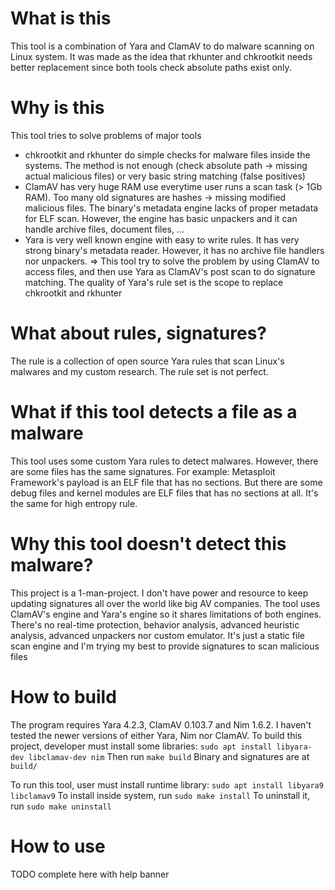# What is this
This tool is a combination of Yara and ClamAV to do malware scanning on Linux system. It was made as the idea that rkhunter and chkrootkit needs better replacement since both tools check absolute paths exist only.

# Why is this
This tool tries to solve problems of major tools
- chkrootkit and rkhunter do simple checks for malware files inside the systems. The method is not enough (check absolute path -> missing actual malicious files) or very basic string matching (false positives)
- ClamAV has very huge RAM use everytime user runs a scan task (> 1Gb RAM). Too many old signatures are hashes -> missing modified malicious files. The binary's metadata engine lacks of proper metadata for ELF scan. However, the engine has basic unpackers and it can handle archive files, document files, ...
- Yara is very well known engine with easy to write rules. It has very strong binary's metadata reader. However, it has no archive file handlers nor unpackers.
=> This tool try to solve the problem by using ClamAV to access files, and then use Yara as ClamAV's post scan to do signature matching. The quality of Yara's rule set is the scope to replace chkrootkit and rkhunter

# What about rules, signatures?
The rule is a collection of open source Yara rules that scan Linux's malwares and my custom research. The rule set is not perfect.

# What if this tool detects a file as a malware
This tool uses some custom Yara rules to detect malwares. However, there are some files has the same signatures. For example: Metasploit Framework's payload is an ELF file that has no sections. But there are some debug files and kernel modules are ELF files that has no sections at all. It's the same for high entropy rule.

# Why this tool doesn't detect this malware?
This project is a 1-man-project. I don't have power and resource to keep updating signatures all over the world like big AV companies. The tool uses ClamAV's engine and Yara's engine so it shares limitations of both engines. There's no real-time protection, behavior analysis, advanced heuristic analysis, advanced unpackers nor custom emulator. It's just a static file scan engine and I'm trying my best to provide signatures to scan malicious files

# How to build
The program requires Yara 4.2.3, ClamAV 0.103.7 and Nim 1.6.2. I haven't tested the newer versions of either Yara, Nim nor ClamAV.
To build this project, developer must install some libraries:
`sudo apt install libyara-dev libclamav-dev nim`
Then run
`make build`
Binary and signatures are at `build/`

To run this tool, user must install runtime library:
`sudo apt install libyara9 libclamav9`
To install inside system, run
`sudo make install`
To uninstall it, run
`sudo make uninstall`

# How to use
TODO complete here with help banner
